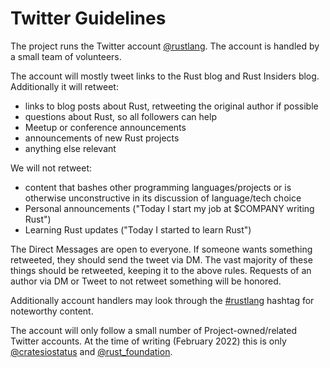 # Twitter Guidelines

The project runs the Twitter account [@rustlang](https://twitter.com/rustlang).
The account is handled by a small team of volunteers.

The account will mostly tweet links to the Rust blog and Rust Insiders blog.
Additionally it will retweet:

* links to blog posts about Rust, retweeting the original author if possible
* questions about Rust, so all followers can help
* Meetup or conference announcements
* announcements of new Rust projects
* anything else relevant

We will not retweet:

* content that bashes other programming languages/projects or is otherwise unconstructive in its discussion of language/tech choice
* Personal announcements ("Today I start my job at $COMPANY writing Rust")
* Learning Rust updates ("Today I started to learn Rust")

The Direct Messages are open to everyone.
If someone wants something retweeted, they should send the tweet via DM.
The vast majority of these things should be retweeted, keeping it to the above rules.
Requests of an author via DM or Tweet to not retweet something will be honored.

Additionally account handlers may look through the [#rustlang](https://twitter.com/hashtag/rustlang?src=hashtag_click) hashtag for noteworthy content.

The account will only follow a small number of Project-owned/related Twitter accounts.
At the time of writing (February 2022) this is only [@cratesiostatus](https://twitter.com/cratesiostatus) and [@rust_foundation](https://twitter.com/rust_foundation).
